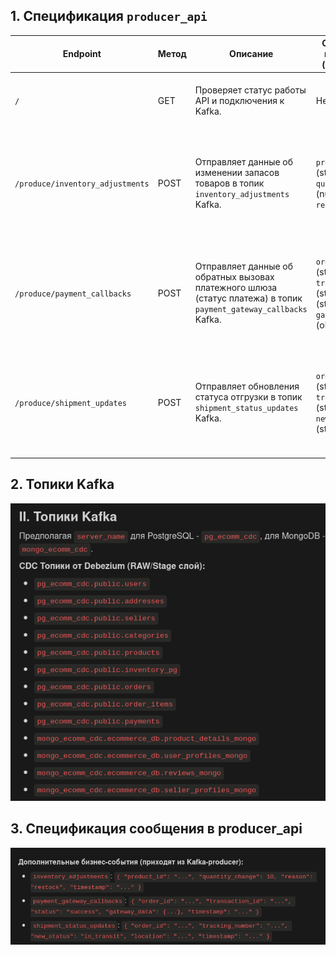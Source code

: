
## 1. Спецификация **`producer_api`**

| Endpoint | Метод | Описание | Ожидаемые параметры (JSON body) | Возвращаемый результат | Коды состояния HTTP |
|---|---|---|---|---|---|
| `/` | GET | Проверяет статус работы API и подключения к Kafka. | Нет | Сообщение о статусе API и подключения к Kafka. | `200 OK` (если подключено), `503 Service Unavailable` (если нет) |
| `/produce/inventory_adjustments` | POST | Отправляет данные об изменении запасов товаров в топик `inventory_adjustments` Kafka. | `product_id` (string), `quantity_change` (number), `reason` (string) | `{"status": "success", "message": "...", "data_sent": {...}}` или `{"status": "error", "message": "..."}` | `200 OK`, `400 Bad Request`, `500 Internal Server Error` |
| `/produce/payment_callbacks` | POST | Отправляет данные об обратных вызовах платежного шлюза (статус платежа) в топик `payment_gateway_callbacks` Kafka. | `order_id` (string), `transaction_id` (string), `status` (string), `gateway_data` (object) | `{"status": "success", "message": "...", "data_sent": {...}}` или `{"status": "error", "message": "..."}` | `200 OK`, `400 Bad Request`, `500 Internal Server Error` |
| `/produce/shipment_updates` | POST | Отправляет обновления статуса отгрузки в топик `shipment_status_updates` Kafka. | `order_id` (string), `tracking_number` (string), `new_status` (string) | `{"status": "success", "message": "...", "data_sent": {...}}` или `{"status": "error", "message": "..."}` | `200 OK`, `400 Bad Request`, `500 Internal Server Error` |


## 2. Топики Kafka


![kafka_topics](../src/kafka_topics.png)

## 3. Спецификация сообщения в producer_api


![producer_api_specs](../src/producer_api_specs.png)

